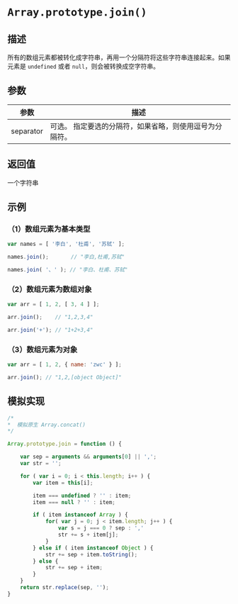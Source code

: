 # `Array.prototype.join()`

## 描述

所有的数组元素都被转化成字符串，再用一个分隔符将这些字符串连接起来。如果元素是 `undefined` 或者 `null`，则会被转换成空字符串。

## 参数

参数 | 描述
--- | ---
separator | 可选。 指定要选的分隔符，如果省略，则使用逗号为分隔符。

## 返回值

一个字符串

## 示例

### （1）数组元素为基本类型

```js
var names = [ '李白', '杜甫', '苏轼' ];

names.join();       // "李白,杜甫,苏轼"

names.join( '、' ); // "李白、杜甫、苏轼"
```

### （2）数组元素为数组对象

```js
var arr = [ 1, 2, [ 3, 4 ] ];

arr.join();    // "1,2,3,4"

arr.join('+'); // "1+2+3,4"
```

### （3）数组元素为对象

```js
var arr = [ 1, 2, { name: 'zwc' } ];

arr.join(); // "1,2,[object Object]"
```

## 模拟实现

```js
/*
*  模拟原生 Array.concat()
*/

Array.prototype.join = function () {

    var sep = arguments && arguments[0] || ',';
    var str = '';

    for ( var i = 0; i < this.length; i++ ) {
        var item = this[i];

        item === undefined ? '' : item;
        item === null ? '' : item;

        if ( item instanceof Array ) {
            for( var j = 0; j < item.length; j++ ) {
                var s = j === 0 ? sep : ','
                str += s + item[j]; 
            }
        } else if ( item instanceof Object ) {
            str += sep + item.toString();
        } else {
            str += sep + item; 
        }
    }
    return str.replace(sep, '');
}
```
